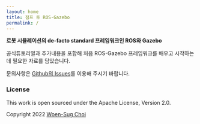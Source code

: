 ```yaml
---
layout: home
title: 점프 투 ROS-Gazebo
permalink: /
---
```


**로봇 시뮬레이션의 de-facto standard 프레임워크인 ROS와 Gazebo**

공식튜토리얼과 추가내용을 포함해 처음 ROS-Gazebo 프레임워크를 배우고 시작하는데 필요한 자료를 담았습니다.

문의사항은 [Github의 Issues](https://github.com/woensug-choi/jump-to-ros-gazebo/issues)를 이용해 주시기 바랍니다.

### License

This work is open sourced under the Apache License, Version 2.0.

Copyright 2022 [Woen-Sug Choi](https://woensug-choi.github.io)
